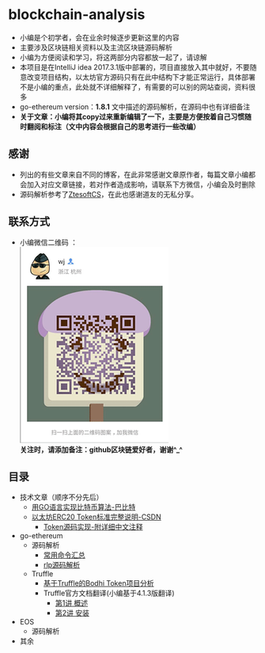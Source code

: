 # blockchain-analysis
* 小编是个初学者，会在业余时候逐步更新这里的内容
* 主要涉及区块链相关资料以及主流区块链源码解析
* 小编为方便阅读和学习，将这两部分内容都放一起了，请谅解 
* 本项目是在IntelliJ idea 2017.3.1版中部署的，项目直接放入其中就好，不要随意改变项目结构，以太坊官方源码只有在此中结构下才能正常运行，具体部署不是小编的重点，此处就不详细解释了，有需要的可以别的网站查阅，资料很多
* go-ethereum version：**1.8.1** 文中描述的源码解析，在源码中也有详细备注  
* **关于文章：小编将其copy过来重新编辑了一下，主要是方便按着自己习惯随时翻阅和标注（文中内容会根据自己的思考进行一些改编）**
## 感谢 
* 列出的有些文章来自不同的博客，在此非常感谢文章原作者，每篇文章小编都会加入对应文章链接，若对作者造成影响，请联系下方微信，小编会及时删除
* 源码解析参考了[ZtesoftCS](https://github.com/ZtesoftCS/go-ethereum-code-analysis)，在此也感谢道友的无私分享。
## 联系方式
* 小编微信二维码 ：  
 ![image](/doc/img/my_wechat.png)  
 **关注时，请添加备注：github区块链爱好者，谢谢^_^**     
## 目录
- 技术文章（顺序不分先后） 
    - [用GO语言实现比特币算法-巴比特](/doc/article/用GO语言实现比特币算法.md) 
    - [以太坊ERC20 Token标准完整说明-CSDN](/doc/article/以太坊ERC20_Token标准完整说明.md)
        - [Token源码实现-附详细中文注释](/block_chain/contact/Fan.sol)
- go-ethereum
    - 源码解析  
        - [常用命令汇总](/doc/command)
        - [rlp源码解析](/doc/eth_src_analysis/rlp源码解析.md)
    - Truffle
        - [基于Truffle的Bodhi Token项目分析](/doc/truffle/bodhi)
        - Truffle官方文档翻译(小编基于4.1.3版翻译)
            - [第1讲 概述](/doc/truffle/doc/第1讲_概述.md)  
            - [第2讲 安装](/doc/truffle/doc/第2讲_安装.md) 
- EOS
    - 源码解析
- 其余